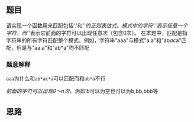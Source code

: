 ## 题目
请实现一个函数用来匹配包括'.'和'*'的正则表达式。模式中的字符'.'表示任意一个字符，而'*'表示它前面的字符可以出现任意次（包含0次）。 
在本题中，匹配是指字符串的所有字符匹配整个模式。例如，字符串"aaa"与模式"a.a"和"ab*ac*a"匹配，但是与"aa.a"和"ab*a"均不匹配

### 题意解释
`aaa`为什么和`ab*ac*a`可以匹配而和`ab*a`不行

*前面的字符可以出现0～n次，例如 b*可以为空也可以为b,bb,bbb等

## 思路